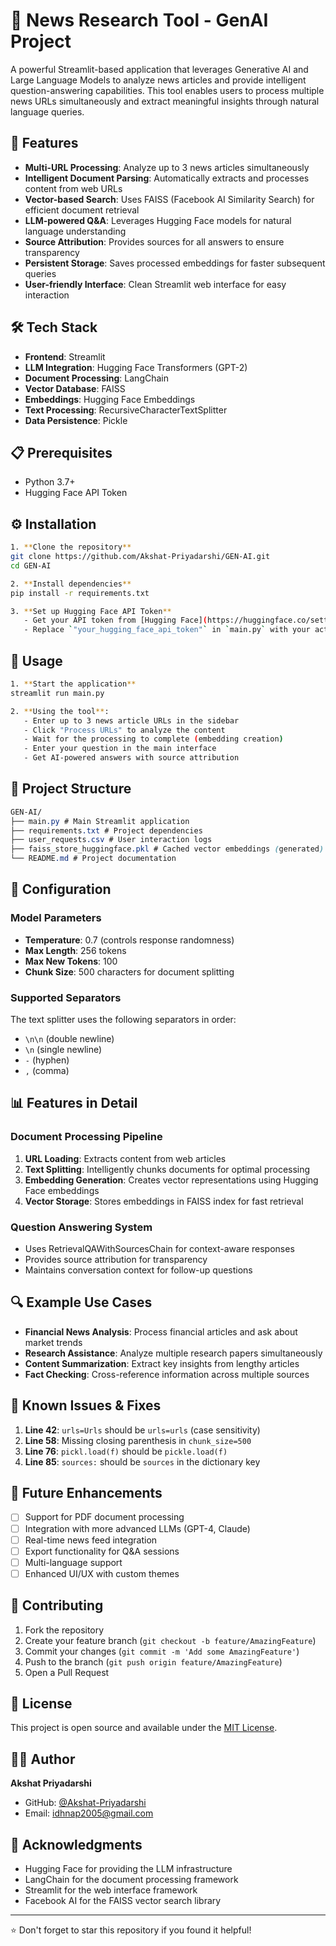 # 📰 News Research Tool - GenAI Project

A powerful Streamlit-based application that leverages Generative AI and Large Language Models to analyze news articles and provide intelligent question-answering capabilities. This tool enables users to process multiple news URLs simultaneously and extract meaningful insights through natural language queries.

## 🚀 Features

- **Multi-URL Processing**: Analyze up to 3 news articles simultaneously
- **Intelligent Document Parsing**: Automatically extracts and processes content from web URLs
- **Vector-based Search**: Uses FAISS (Facebook AI Similarity Search) for efficient document retrieval
- **LLM-powered Q&A**: Leverages Hugging Face models for natural language understanding
- **Source Attribution**: Provides sources for all answers to ensure transparency
- **Persistent Storage**: Saves processed embeddings for faster subsequent queries
- **User-friendly Interface**: Clean Streamlit web interface for easy interaction

## 🛠️ Tech Stack

- **Frontend**: Streamlit
- **LLM Integration**: Hugging Face Transformers (GPT-2)
- **Document Processing**: LangChain
- **Vector Database**: FAISS
- **Embeddings**: Hugging Face Embeddings
- **Text Processing**: RecursiveCharacterTextSplitter
- **Data Persistence**: Pickle

## 📋 Prerequisites

- Python 3.7+
- Hugging Face API Token

## ⚙️ Installation
```bash
1. **Clone the repository**
git clone https://github.com/Akshat-Priyadarshi/GEN-AI.git
cd GEN-AI

2. **Install dependencies**
pip install -r requirements.txt

3. **Set up Hugging Face API Token**
   - Get your API token from [Hugging Face](https://huggingface.co/settings/tokens)
   - Replace `"your_hugging_face_api_token"` in `main.py` with your actual token
```
## 🚦 Usage
```bash
1. **Start the application**
streamlit run main.py

2. **Using the tool**:
   - Enter up to 3 news article URLs in the sidebar
   - Click "Process URLs" to analyze the content
   - Wait for the processing to complete (embedding creation)
   - Enter your question in the main interface
   - Get AI-powered answers with source attribution
```
## 📁 Project Structure
```css
GEN-AI/
├── main.py # Main Streamlit application
├── requirements.txt # Project dependencies
├── user_requests.csv # User interaction logs
├── faiss_store_huggingface.pkl # Cached vector embeddings (generated)
└── README.md # Project documentation
```
## 🔧 Configuration

### Model Parameters
- **Temperature**: 0.7 (controls response randomness)
- **Max Length**: 256 tokens
- **Max New Tokens**: 100
- **Chunk Size**: 500 characters for document splitting

### Supported Separators
The text splitter uses the following separators in order:
- `\n\n` (double newline)
- `\n` (single newline)
- `-` (hyphen)
- `,` (comma)

## 📊 Features in Detail

### **Document Processing Pipeline**
1. **URL Loading**: Extracts content from web articles
2. **Text Splitting**: Intelligently chunks documents for optimal processing
3. **Embedding Generation**: Creates vector representations using Hugging Face embeddings
4. **Vector Storage**: Stores embeddings in FAISS index for fast retrieval

### **Question Answering System**
- Uses RetrievalQAWithSourcesChain for context-aware responses
- Provides source attribution for transparency
- Maintains conversation context for follow-up questions

## 🔍 Example Use Cases

- **Financial News Analysis**: Process financial articles and ask about market trends
- **Research Assistance**: Analyze multiple research papers simultaneously
- **Content Summarization**: Extract key insights from lengthy articles
- **Fact Checking**: Cross-reference information across multiple sources

## 🐛 Known Issues & Fixes

1. **Line 42**: `urls=Urls` should be `urls=urls` (case sensitivity)
2. **Line 58**: Missing closing parenthesis in `chunk_size=500`
3. **Line 76**: `pickl.load(f)` should be `pickle.load(f)`
4. **Line 85**: `sources:` should be `sources` in the dictionary key

## 🚀 Future Enhancements

- [ ] Support for PDF document processing
- [ ] Integration with more advanced LLMs (GPT-4, Claude)
- [ ] Real-time news feed integration
- [ ] Export functionality for Q&A sessions
- [ ] Multi-language support
- [ ] Enhanced UI/UX with custom themes

## 🤝 Contributing

1. Fork the repository
2. Create your feature branch (`git checkout -b feature/AmazingFeature`)
3. Commit your changes (`git commit -m 'Add some AmazingFeature'`)
4. Push to the branch (`git push origin feature/AmazingFeature`)
5. Open a Pull Request

## 📝 License

This project is open source and available under the [MIT License](LICENSE).

## 👨‍💻 Author

**Akshat Priyadarshi**
- GitHub: [@Akshat-Priyadarshi](https://github.com/Akshat-Priyadarshi)
- Email: idhnap2005@gmail.com

## 🙏 Acknowledgments

- Hugging Face for providing the LLM infrastructure
- LangChain for the document processing framework
- Streamlit for the web interface framework
- Facebook AI for the FAISS vector search library

---

⭐ Don't forget to star this repository if you found it helpful!

